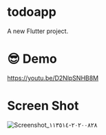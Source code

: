 # todoapp

A new Flutter project.

# 😎 Demo
https://youtu.be/D2NlpSNHB8M

# Screen Shot

![Screenshot_٢٠٢٠٠٨٢٨-١١٣٥١٤](https://user-images.githubusercontent.com/28376645/91738146-59b49600-ebb0-11ea-9c69-dfe65ec5aa1b.jpg)
